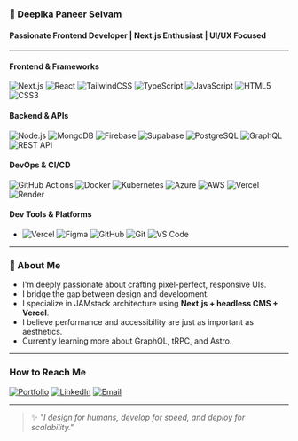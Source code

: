 ### 💫 Deepika Paneer Selvam

#### Passionate Frontend Developer | Next.js Enthusiast | UI/UX Focused

---

#### Frontend & Frameworks  
![Next.js](https://img.shields.io/badge/-Next.js-000?&logo=next.js) ![React](https://img.shields.io/badge/-React-61DAFB?&logo=react&logoColor=black) ![TailwindCSS](https://img.shields.io/badge/-TailwindCSS-06B6D4?&logo=tailwind-css&logoColor=white) ![TypeScript](https://img.shields.io/badge/-TypeScript-3178C6?&logo=typescript&logoColor=white) ![JavaScript](https://img.shields.io/badge/-JavaScript-F7DF1E?&logo=javascript&logoColor=black) ![HTML5](https://img.shields.io/badge/-HTML5-E34F26?&logo=html5&logoColor=white) ![CSS3](https://img.shields.io/badge/-CSS3-1572B6?&logo=css3&logoColor=white)

#### Backend & APIs  
![Node.js](https://img.shields.io/badge/-Node.js-339933?&logo=node.js&logoColor=white) ![MongoDB](https://img.shields.io/badge/-MongoDB-47A248?&logo=mongodb&logoColor=white) ![Firebase](https://img.shields.io/badge/-Firebase-FFCA28?&logo=firebase&logoColor=black) ![Supabase](https://img.shields.io/badge/-Supabase-3ECF8E?&logo=supabase&logoColor=white) ![PostgreSQL](https://img.shields.io/badge/-PostgreSQL-4169E1?&logo=postgresql&logoColor=white) ![GraphQL](https://img.shields.io/badge/-GraphQL-E10098?&logo=graphql&logoColor=white) ![REST API](https://img.shields.io/badge/-REST%20API-000000?&logo=flask&logoColor=white)

#### DevOps & CI/CD  
![GitHub Actions](https://img.shields.io/badge/-GitHub%20Actions-2088FF?&logo=github-actions&logoColor=white) ![Docker](https://img.shields.io/badge/-Docker-2496ED?&logo=docker&logoColor=white) ![Kubernetes](https://img.shields.io/badge/-Kubernetes-326CE5?&logo=kubernetes&logoColor=white) ![Azure](https://img.shields.io/badge/-Azure-0078D4?&logo=microsoft-azure&logoColor=white) ![AWS](https://img.shields.io/badge/-AWS-232F3E?&logo=amazon-aws&logoColor=white) ![Vercel](https://img.shields.io/badge/-Vercel-000?&logo=vercel&logoColor=white) ![Render](https://img.shields.io/badge/-Render-46E3B7?&logo=render&logoColor=black) 


#### Dev Tools & Platforms
- ![Vercel](https://img.shields.io/badge/-Vercel-000?&logo=vercel&logoColor=white) ![Figma](https://img.shields.io/badge/-Figma-F24E1E?&logo=figma&logoColor=white) ![GitHub](https://img.shields.io/badge/-GitHub-181717?&logo=github&logoColor=white) ![Git](https://img.shields.io/badge/-Git-F05032?&logo=git&logoColor=white) ![VS Code](https://img.shields.io/badge/-VS%20Code-007ACC?&logo=visual-studio-code&logoColor=white)

---

### 📖 About Me

- I'm deeply passionate about crafting pixel-perfect, responsive UIs.
- I bridge the gap between design and development.
- I specialize in JAMstack architecture using **Next.js + headless CMS + Vercel**.
- I believe performance and accessibility are just as important as aesthetics.
- Currently learning more about GraphQL, tRPC, and Astro.

---

### How to Reach Me

[![Portfolio](https://img.shields.io/badge/-Portfolio-000?style=flat&logo=vercel&logoColor=white)](https://your-portfolio-link.com)
[![LinkedIn](https://img.shields.io/badge/-LinkedIn-0A66C2?style=flat&logo=linkedin&logoColor=white)](https://linkedin.com/in/deepika)
[![Email](https://img.shields.io/badge/-Email-D14836?style=flat&logo=gmail&logoColor=white)](mailto:deepika@example.com)

---

> ✨ _"I design for humans, develop for speed, and deploy for scalability."_
